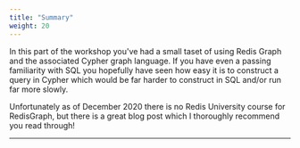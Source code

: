 ```yaml
---
title: "Summary"
weight: 20
---
```

In this part of the workshop you've had a small taset of using Redis Graph and the associated Cypher graph language. If you have even a passing familiarity with SQL you hopefully have seen how easy it is to construct a query in Cypher which would be far harder to construct in SQL and/or run far more slowly.

Unfortunately as of December 2020 there is no Redis University course for RedisGraph, but there is a great blog post which I thoroughly recommend you read through!

----------
[great blog post]: https://redislabs.com/blog/introducing-redisgraph-2-0/
